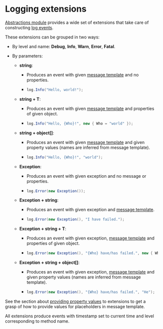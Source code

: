 # Logging extensions

[Abstractions module](../../modules/abstractions.md) provides a wide set of extensions that take care of constructing [log events](../log-events.md).

These extensions can be grouped in two ways:

* By level and name: **Debug**, **Info**, **Warn**, **Error**, **Fatal**.

* By parameters:
  * **string**:

    * Produces an event with given [message template](message-templates.md) and no properties.
    * ```csharp
      log.Info("Hello, world!");
      ```

  * **string + T**:

    * Produces an event with given [message template](message-templates.md) and properties of given object.
    * ```csharp
      log.Info("Hello, {Who}!", new { Who = "world" });
      ```

  * **string + object\[\]**:

    * Produces an event with given [message template](message-templates.md) and given property values \(names are inferred from message template\).
    * ```csharp
      log.Info("Hello, {Who}!", "world");
      ```

  * **Exception**:

    * Produces an event with given exception and no message or properties.
    * ```csharp
      log.Error(new Exception());
      ```

  * **Exception + string**:

    * Produces an event with given exception and [message template](message-templates.md).
    * ```csharp
      log.Error(new Exception(), "I have failed.");
      ```

  * **Exception + string + T**:

    * Produces an event with given exception, [message template](message-templates.md) and properties of given object.
    * ```csharp
      log.Error(new Exception(), "{Who} have/has failed.", new { Who = "I" });
      ```

  * **Exception + string + object\[\]**:

    * Produces an event with given exception, [message template](message-templates.md) and given property values \(names are inferred from message template\).
    * ```csharp
      log.Error(new Exception(), "{Who} have/has failed.", "He");
      ```

See the section about [providing property values](passing-properties.md) to extensions to get a grasp of how to provide values for placeholders in message template.

All extensions produce events with timestamp set to current time and level corresponding to method name.

